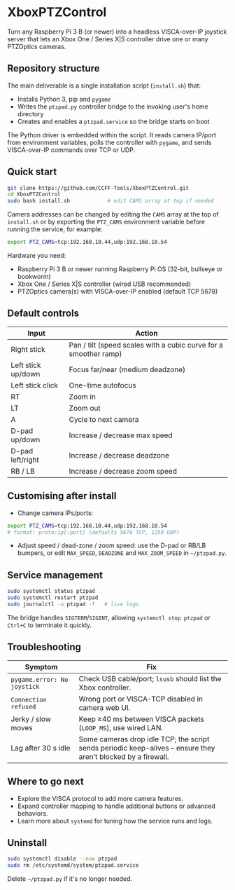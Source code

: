 # XboxPTZControl

Turn any Raspberry Pi 3 B (or newer) into a headless VISCA-over-IP joystick server that lets an Xbox One / Series X|S controller drive one or many PTZOptics cameras.

## Repository structure

The main deliverable is a single installation script (`install.sh`) that:

- Installs Python 3, pip and `pygame`
- Writes the `ptzpad.py` controller bridge to the invoking user's home directory
- Creates and enables a `ptzpad.service` so the bridge starts on boot

The Python driver is embedded within the script. It reads camera IP/port from environment variables, polls the controller with `pygame`, and sends VISCA-over-IP commands over TCP or UDP.

## Quick start

```bash
git clone https://github.com/CCFF-Tools/XboxPTZControl.git
cd XboxPTZControl
sudo bash install.sh            # edit CAMS array at top if needed
```

Camera addresses can be changed by editing the `CAMS` array at the top of `install.sh` or by exporting the `PTZ_CAMS` environment variable before running the service, for example:

```bash
export PTZ_CAMS=tcp:192.168.10.44,udp:192.168.10.54
```

Hardware you need:

- Raspberry Pi 3 B or newer running Raspberry Pi OS (32-bit, bullseye or bookworm)
- Xbox One / Series X|S controller (wired USB recommended)
- PTZOptics camera(s) with VISCA-over-IP enabled (default TCP 5678)

## Default controls

| Input | Action |
|-------|--------|
| Right stick | Pan / tilt (speed scales with a cubic curve for a smoother ramp) |
| Left stick up/down | Focus far/near (medium deadzone) |
| Left stick click | One-time autofocus |
| RT | Zoom in |
| LT | Zoom out |
| A | Cycle to next camera |
| D-pad up/down | Increase / decrease max speed |
| D-pad left/right | Increase / decrease deadzone |
| RB / LB | Increase / decrease zoom speed |

## Customising after install

- Change camera IPs/ports:

```bash
export PTZ_CAMS=tcp:192.168.10.44,udp:192.168.10.54
# format: proto:ip[:port] (defaults 5678 TCP, 1259 UDP)
```

- Adjust speed / dead-zone / zoom speed: use the D-pad or RB/LB bumpers, or edit `MAX_SPEED`, `DEADZONE` and `MAX_ZOOM_SPEED` in `~/ptzpad.py`.

## Service management

```bash
sudo systemctl status ptzpad
sudo systemctl restart ptzpad
sudo journalctl -u ptzpad -f   # live logs
```

The bridge handles `SIGTERM`/`SIGINT`, allowing `systemctl stop ptzpad` or `Ctrl+C` to terminate it quickly.

## Troubleshooting

| Symptom | Fix |
|---------|-----|
| `pygame.error: No joystick` | Check USB cable/port; `lsusb` should list the Xbox controller. |
| `Connection refused` | Wrong port or VISCA-TCP disabled in camera web UI. |
| Jerky / slow moves | Keep ≥40 ms between VISCA packets (`LOOP_MS`), use wired LAN. |
| Lag after 30 s idle | Some cameras drop idle TCP; the script sends periodic keep-alives – ensure they aren’t blocked by a firewall. |

## Where to go next

- Explore the VISCA protocol to add more camera features.
- Expand controller mapping to handle additional buttons or advanced behaviors.
- Learn more about `systemd` for tuning how the service runs and logs.

## Uninstall

```bash
sudo systemctl disable --now ptzpad
sudo rm /etc/systemd/system/ptzpad.service
```

Delete `~/ptzpad.py` if it's no longer needed.
